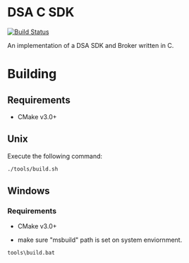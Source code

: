# DSA C SDK

[![Build Status](https://travis-ci.org/IOT-DSA/sdk-dslink-c.svg?branch=master)](https://travis-ci.org/IOT-DSA/sdk-dslink-c)

An implementation of a DSA SDK and Broker written in C.

# Building

## Requirements

- CMake v3.0+

## Unix

Execute the following command:
```bash
./tools/build.sh
```

## Windows
### Requirements

- CMake v3.0+

- make sure "msbuild" path is set on system enviornment.

```bash
tools\build.bat
```
